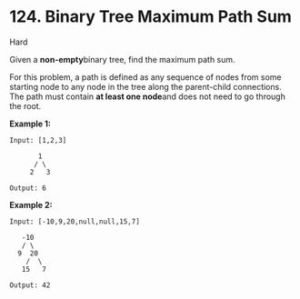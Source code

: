 # 124. Binary Tree Maximum Path Sum

Hard

Given a **non-empty**binary tree, find the maximum path sum.

For this problem, a path is defined as any sequence of nodes from some starting node to any node in the tree along the parent-child connections. The path must contain **at least one node**and does not need to go through the root.

**Example 1:**

```
Input: [1,2,3]

       1
      / \
     2   3

Output: 6
```

**Example 2:**

```
Input: [-10,9,20,null,null,15,7]

   -10
   / \
  9  20
    /  \
   15   7

Output: 42
```